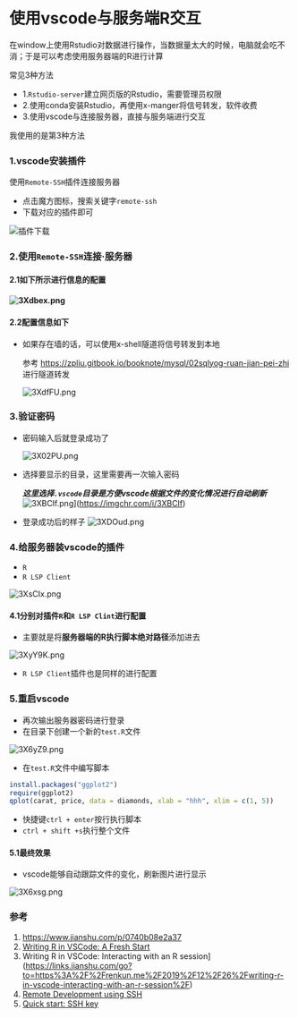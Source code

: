 # 使用vscode与服务端R交互

 在window上使用Rstudio对数据进行操作，当数据量太大的时候，电脑就会吃不消；于是可以考虑使用服务器端的R进行计算

常见3种方法

+ 1.`Rstudio-server`建立网页版的Rstudio，需要管理员权限
+ 2.使用conda安装Rstudio，再使用x-manger将信号转发，软件收费
+ 3.使用vscode与连接服务器，直接与服务端进行交互

我使用的是第3种方法

### 1.vscode安装插件

使用`Remote-SSH`插件连接服务器

+ 点击魔方图标，搜索关键字`remote-ssh`
+ 下载对应的插件即可

![插件下载](https://s2.ax1x.com/2020/03/07/3XwhHP.png)

### 2.使用`Remote-SSH`连接·服务器

#### 2.1如下所示进行信息的配置

#### ![3Xdbex.png](https://s2.ax1x.com/2020/03/07/3Xdbex.png)

#### 2.2配置信息如下

+ 如果存在墙的话，可以使用x-shell隧道将信号转发到本地

  参考 https://zpliu.gitbook.io/booknote/mysql/02sqlyog-ruan-jian-pei-zhi 进行隧道转发
  
  ![3XdfFU.png](https://s2.ax1x.com/2020/03/07/3XdfFU.png)



### 3.验证密码

+ 密码输入后就登录成功了

  ![3X02PU.png](https://s2.ax1x.com/2020/03/07/3X02PU.png)

+ 选择要显示的目录，这里需要再一次输入密码

  ***这里选择`.vscode`目录是方便vscode根据文件的变化情况进行自动刷新***
 ![3XBCIf.png](https://s2.ax1x.com/2020/03/07/3XBCIf.png)](https://imgchr.com/i/3XBCIf)

+ 登录成功后的样子
 ![3XDOud.png](https://s2.ax1x.com/2020/03/07/3XDOud.png)



### 4.给服务器装vscode的插件

+ `R`
+ `R LSP Client`

![3XsCIx.png](https://s2.ax1x.com/2020/03/07/3XsCIx.png)

#### 4.1分别对插件`R`和`R LSP Clint`进行配置

+ 主要就是将**服务器端的R执行脚本绝对路径**添加进去

![3XyY9K.png](https://s2.ax1x.com/2020/03/07/3XyY9K.png)

+ `R LSP Client`插件也是同样的进行配置

### 5.重启vscode

+ 再次输出服务器密码进行登录
+ 在目录下创建一个新的`test.R`文件

![3X6yZ9.png](https://s2.ax1x.com/2020/03/07/3X6yZ9.png)

+  在`test.R`文件中编写脚本

  ```R
  install.packages("ggplot2")
  require(ggplot2)
  qplot(carat, price, data = diamonds, xlab = "hhh", xlim = c(1, 5))
  ```

+ 快捷键`ctrl + enter`按行执行脚本
+ `ctrl + shift +s`执行整个文件

#### 5.1最终效果

+ vscode能够自动跟踪文件的变化，刷新图片进行显示

![3X6xsg.png](https://s2.ax1x.com/2020/03/07/3X6xsg.png)



### 参考

1.  https://www.jianshu.com/p/0740b08e2a37 
2. [Writing R in VSCode: A Fresh Start](https://links.jianshu.com/go?to=https%3A%2F%2Frenkun.me%2F2019%2F12%2F11%2Fwriting-r-in-vscode-a-fresh-start%2F)
3. Writing R in VSCode: Interacting with an R session](https://links.jianshu.com/go?to=https%3A%2F%2Frenkun.me%2F2019%2F12%2F26%2Fwriting-r-in-vscode-interacting-with-an-r-session%2F)
4. [Remote Development using SSH](https://links.jianshu.com/go?to=https%3A%2F%2Fcode.visualstudio.com%2Fdocs%2Fremote%2Fssh)
5. [Quick start: SSH key](https://links.jianshu.com/go?to=https%3A%2F%2Fcode.visualstudio.com%2Fdocs%2Fremote%2Ftroubleshooting%23_quick-start-ssh-key)